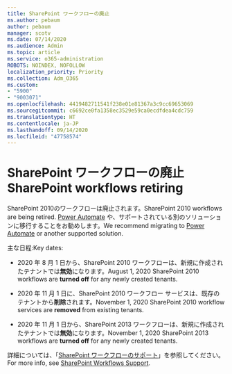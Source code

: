 ```yaml
---
title: SharePoint ワークフローの廃止
ms.author: pebaum
author: pebaum
manager: scotv
ms.date: 07/14/2020
ms.audience: Admin
ms.topic: article
ms.service: o365-administration
ROBOTS: NOINDEX, NOFOLLOW
localization_priority: Priority
ms.collection: Adm_O365
ms.custom:
- "5900"
- "9003071"
ms.openlocfilehash: 4419482711541f238e01e81367a3c9cc69653069
ms.sourcegitcommit: c6692ce0fa1358ec3529e59ca0ecdfdea4cdc759
ms.translationtype: HT
ms.contentlocale: ja-JP
ms.lasthandoff: 09/14/2020
ms.locfileid: "47758574"
---
```

# <a name="sharepoint-workflows-retiring"></a><span data-ttu-id="ff895-102">SharePoint ワークフローの廃止</span><span class="sxs-lookup"><span data-stu-id="ff895-102">SharePoint workflows retiring</span></span>

<span data-ttu-id="ff895-103">SharePoint 2010のワークフローは廃止されます。</span><span class="sxs-lookup"><span data-stu-id="ff895-103">SharePoint 2010 workflows are being retired.</span></span> <span data-ttu-id="ff895-104">[Power Automate](https://docs.microsoft.com/power-automate/getting-started) や、サポートされている別のソリューションに移行することをお勧めします。</span><span class="sxs-lookup"><span data-stu-id="ff895-104">We recommend migrating to [Power Automate](https://docs.microsoft.com/power-automate/getting-started) or another supported solution.</span></span> 

<span data-ttu-id="ff895-105">主な日程:</span><span class="sxs-lookup"><span data-stu-id="ff895-105">Key dates:</span></span>

- <span data-ttu-id="ff895-106">2020 年 8 月 1 日から、SharePoint 2010 ワークフローは、新規に作成されたテナントでは**無効**になります。</span><span class="sxs-lookup"><span data-stu-id="ff895-106">August 1, 2020 SharePoint 2010 workflows are **turned off** for any newly created tenants.</span></span>

- <span data-ttu-id="ff895-107">2020 年 11 月 1 日に、SharePoint 2010 ワークフロー サービスは、既存のテナントから**削除**されます。</span><span class="sxs-lookup"><span data-stu-id="ff895-107">November 1, 2020 SharePoint 2010 workflow services are **removed** from existing tenants.</span></span>

- <span data-ttu-id="ff895-108">2020 年 11 月 1 日から、SharePoint 2013 ワークフローは、新規に作成されたテナントでは**無効**になります。</span><span class="sxs-lookup"><span data-stu-id="ff895-108">November 1, 2020 SharePoint 2013 workflows are **turned off** for any newly created tenants.</span></span>

<span data-ttu-id="ff895-109">詳細については、「[SharePoint ワークフローのサポート](https://aka.ms/sp-workflows-support)」を参照してください。</span><span class="sxs-lookup"><span data-stu-id="ff895-109">For more info, see [SharePoint Workflows Support](https://aka.ms/sp-workflows-support).</span></span>